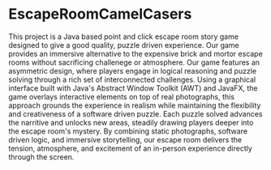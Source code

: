 # EscapeRoomCamelCasers
This project is a Java based point and click escape room story game designed to give a good quality, puzzle driven experience. Our game provides an immersive alternative to the expensive brick and mortor escape rooms without sacrificing challenege or atmosphere. Our game features an asymmetric design, where players engage in logical reasoning and puzzle solving through a rich set of interconnected challenges. Using a graphical interface built with Java's Abstract Window Toolkit (AWT) and JavaFX, the game overlays interactive elements on top of real photographs, this approach grounds the experience in realism while maintaining the flexibility and creativeness of a software driven puzzle. Each puzzle solved advances the narritive and unlocks new areas, steadily drawing players deeper into the escape room's mystery. By combining static photographs, software driven logic, and immersive storytelling, our escape room delivers the tension, atmosphere, and excitement of an in-person experience directly through the screen.
